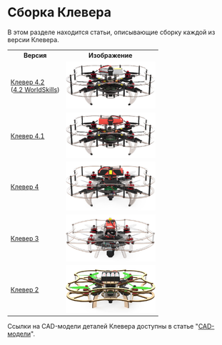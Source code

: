 # Сборка Клевера

В этом разделе находится статьи, описывающие сборку каждой из версии Клевера.

<table class=versions>
     <tr><th>Версия</th><th>Изображение</th></tr>
     <tr>
          <td>
               <a href="assemble_4_2.md">Клевер&nbsp;4.2</a>
               <div class=subversion>(<a href="assemble_4_2_ws.md">4.2&nbsp;WorldSkills</a>)</div>
          </td>
          <td><a href="assemble_4_2.md"><img src="../assets/versions/clover_4_2.jpg" width=200></a></td>
     </tr>
     <tr>
          <td><a href="assemble_4_1.md">Клевер&nbsp;4.1</a></td>
          <td><a href="assemble_4_1.md"><img src="../assets/versions/clover_4_1.jpg" width=200></a></td>
     </tr>
     <tr>
          <td><a href="assemble_4.md">Клевер&nbsp;4</a></td>
          <td><a href="assemble_4.md"><img src="../assets/versions/clover_4.jpg" width=200></a></td>
     </tr>
     <tr>
          <td><a href="assemble_3.md">Клевер&nbsp;3</a></td>
          <td><a href="assemble_3.md"><img src="../assets/versions/clover_3.jpg" width=200></a></td>
     </tr>
     <tr>
          <td><a href="assemble_2.md">Клевер&nbsp;2</a></td>
          <td><a href="assemble_2.md"><img src="../assets/versions/clover_2.jpg" width=200></a></td>
     </tr>
</table>

Ссылки на CAD-модели деталей Клевера доступны в статье "[CAD-модели](models.md)".
